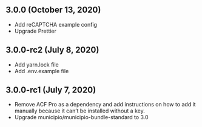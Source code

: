 ## 3.0.0 (October 13, 2020)

- Add reCAPTCHA example config
- Upgrade Prettier

## 3.0.0-rc2 (July 8, 2020)

- Add yarn.lock file
- Add .env.example file

## 3.0.0-rc1 (July 7, 2020)

- Remove ACF Pro as a dependency and add instructions on how to add it manually
  because it can’t be installed without a key.
- Upgrade municipio/municipio-bundle-standard to 3.0
